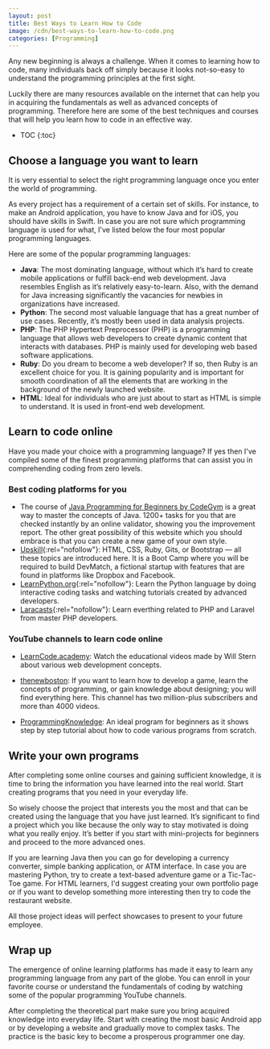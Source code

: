 ```yaml
---
layout: post
title: Best Ways to Learn How to Code
image: /cdn/best-ways-to-learn-how-to-code.png
categories: [Programming]
---
```


Any new beginning is always a challenge. When it comes to learning how to code, many individuals back off simply because it looks not-so-easy to understand the programming principles at the first sight. 

Luckily there are many resources available on the internet that can help you in acquiring the fundamentals as well as advanced concepts of programming. Therefore here are some of the best techniques and courses that will help you learn how to code in an effective way. 

* TOC
{:toc}

## Choose a language you want to learn

It is very essential to select the right programming language once you enter the world of programming. 

As every project has a requirement of a certain set of skills. For instance, to make an Android application, you have to know Java and for iOS, you should have skills in Swift. In case you are not sure which programming language is used for what, I've listed below the four most popular programming languages. 

Here are some of the popular programming languages:

- **Java**: The most dominating language, without which it’s hard to create mobile applications or fulfill back-end web development. Java resembles English as it’s relatively easy-to-learn. Also, with the demand for Java increasing significantly the vacancies for newbies in organizations have increased.  
- **Python**: The second most valuable language that has a great number of use cases. Recently, it’s mostly been used in data analysis projects. 
- **PHP**: The PHP Hypertext Preprocessor (PHP) is a programming language that allows web developers to create dynamic content that interacts with databases. PHP is mainly used for developing web based software applications.
- **Ruby**: Do you dream to become a web developer? If so, then Ruby is an excellent choice for you. It is gaining popularity and is important for smooth coordination of all the elements that are working in the background of the newly launched website. 
- **HTML**: Ideal for individuals who are just about to start as HTML is simple to understand. It is used in front-end web development.
  
## Learn to code online

Have you made your choice with a programming language? If yes then I've compiled some of the finest programming platforms that can assist you in comprehending coding from zero levels. 

### Best coding platforms for you

- The course of [Java Programming for Beginners by CodeGym](https://codegym.cc/) is a great way to master the concepts of Java. 1200+ tasks for you that are checked instantly by an online validator, showing you the improvement report. The other great possibility of this website which you should embrace is that you can create a new game of your own style.  
- [Upskill](https://upskill.io/){:rel="nofollow"}: HTML, CSS, Ruby, Gits, or Bootstrap — all these topics are introduced here. It is a Boot Camp where you will be required to build DevMatch, a fictional startup with features that are found in platforms like Dropbox and Facebook.  
- [LearnPython.org](https://www.learnpython.org/){:rel="nofollow"}: Learn the Python language by doing interactive coding tasks and watching tutorials created by advanced developers.
- [Laracasts](https://laracasts.com/){:rel="nofollow"}: Learn everthing related to PHP and Laravel from master PHP developers.

### YouTube channels to learn code online

- [LearnCode.academy](https://www.youtube.com/user): Watch the educational videos made by Will Stern about various web development concepts. 
    
- [thenewboston](https://www.youtube.com/channel/UCJbPGzawDH1njbqV-D5HqKw): If you want to learn how to develop a game, learn the concepts of programming, or gain knowledge about designing; you will find everything here. This channel has two million-plus subscribers and more than 4000 videos. 

- [ProgrammingKnowledge](https://www.youtube.com/channel/UCs6nmQViDpUw0nuIx9c_WvA): An ideal program for beginners as it shows step by step tutorial about how to code various programs from scratch. 

## Write your own programs

After completing some online courses and gaining sufficient knowledge, it is time to bring the information you have learned into the real world. Start creating programs that you need in your everyday life. 

So wisely choose the project that interests you the most and that can be created using the language that you have just learned. It’s significant to find a project which you like because the only way to stay motivated is doing what you really enjoy. It’s better if you start with mini-projects for beginners and proceed to the more advanced ones. 

If you are learning Java then you can go for developing a currency converter, simple banking application, or ATM interface. In case you are mastering Python, try to create a text-based adventure game or a Tic-Tac-Toe game. For HTML learners, I'd suggest creating your own portfolio page or if you want to develop something more interesting then try to code the restaurant website.

All those project ideas will perfect showcases to present to your future employee.  

## Wrap up

The emergence of online learning platforms has made it easy to learn any programming language from any part of the globe. You can enroll in your favorite course or understand the fundamentals of coding by watching some of the popular programming YouTube channels. 

After completing the theoretical part make sure you bring acquired knowledge into everyday life. Start with creating the most basic Android app or by developing a website and gradually move to complex tasks. The practice is the basic key to become a prosperous programmer one day.

